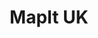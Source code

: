 ---
schema: default
title: MapIt UK
organization: mySociety
notes: "Convert UK postcodes and geographical coordinates to administrative areas.\r\n\r\nMapIt API access starts at £20/mth, and is free for low-volume non-profit use. "
resources:
  - name: Learn about MapIt
    url: 'https://mapit.mysociety.org/'
    format: ''
  - name: MapIT API Documentation
    url: 'https://mapit.mysociety.org/docs/'
    format: api
  - name: >-
      Example code for getting Parliament Constitency from Postcode for
      Javascript, Python and Ruby
    url: >-
      https://gist.github.com/pezholio/ebea5c9d42d6a490a2808e270b1d8d03#file-mapit-rb
    format: ''
license: ''
category:
  - APIs
  - Geodata
  - United Kingdom
  - Small Area (LSOA) data
  - UK Local Authority data
maintainer: mySociety
maintainer_email: mapit@mysociety.org
last_modified: ''
more_info: 'https://mapit.mysociety.org/'
---